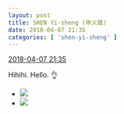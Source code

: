 ```yaml
---
layout: post
title: SHEN Yi-sheng (申义晟)
date: 2018-04-07 21:35
categories: [ 'shen-yi-sheng' ]
---
```


<div class="weibo-info">
  <a href="https://weibo.com/6507103706/Gb1LMzX3B">2018-04-07 21:35</a>
</div>

Hihihi. Hello. :ok_hand:

<!-- more -->

<ul class="weibo-pic-list-1">
  <li class="weibo-pic">
    <a href="http://wx2.sinaimg.cn/mw690/0076n8VAgy1fq4f3vpp4bj30qo1bf7gy.jpg"><img src="http://wx2.sinaimg.cn/thumb150/0076n8VAgy1fq4f3vpp4bj30qo1bf7gy.jpg"/></a>
  </li>
  <li class="weibo-pic">
    <a href="http://wx4.sinaimg.cn/mw690/0076n8VAgy1fq4f3xq0xdj30qo1bfgye.jpg"><img src="http://wx4.sinaimg.cn/thumb150/0076n8VAgy1fq4f3xq0xdj30qo1bfgye.jpg"/></a>
  </li>
</ul>
